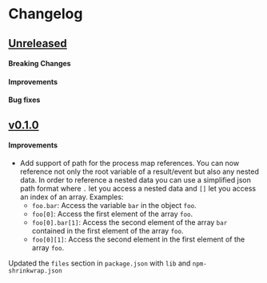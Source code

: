 # Changelog

## [Unreleased](https://github.com/mesg-foundation/js-sdk/releases/tag/%40mesg%2Fcompiler%40X.X.X)

#### Breaking Changes
#### Improvements
#### Bug fixes

## [v0.1.0](https://github.com/mesg-foundation/js-sdk/releases/tag/%40mesg%2Fcompiler%400.1.0)

#### Improvements

- Add support of path for the process map references. You can now reference not only the root variable of a result/event but also any nested data.
In order to reference a nested data you can use a simplified json path format where `.` let you access a nested data and `[]` let you access an index of an array.
Examples:
  - `foo.bar`: Access the variable `bar` in the object `foo`.
  - `foo[0]`: Access the first element of the array `foo`.
  - `foo[0].bar[1]`: Access the second element of the array `bar` contained in the first element of the array `foo`.
  - `foo[0][1]`: Access the second element in the first element of the array `foo`.

Updated the `files` section in `package.json` with `lib` and `npm-shrinkwrap.json`
